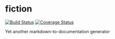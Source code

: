 # fiction

[![Build Status](https://travis-ci.org/lo5/fiction.svg?branch=master)](https://travis-ci.org/lo5/fiction) [![Coverage Status](https://coveralls.io/repos/lo5/fiction/badge.svg)](https://coveralls.io/r/lo5/fiction)

Yet another markdown-to-documentation generator

